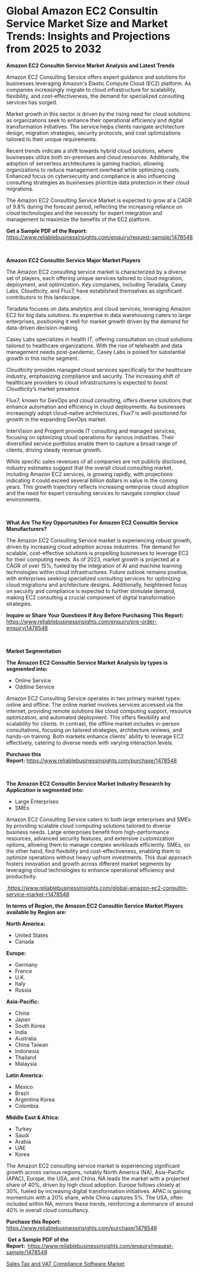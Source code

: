 <p><h1>Global Amazon EC2 Consultin Service Market Size and Market Trends: Insights and Projections from 2025 to 2032</h1></p><p><strong>Amazon EC2 Consultin Service Market Analysis and Latest Trends</strong></p>
<p><p>Amazon EC2 Consulting Service offers expert guidance and solutions for businesses leveraging Amazon's Elastic Compute Cloud (EC2) platform. As companies increasingly migrate to cloud infrastructure for scalability, flexibility, and cost-effectiveness, the demand for specialized consulting services has surged. </p><p>Market growth in this sector is driven by the rising need for cloud solutions as organizations seek to enhance their operational efficiency and digital transformation initiatives. The service helps clients navigate architecture design, migration strategies, security protocols, and cost optimizations tailored to their unique requirements.</p><p>Recent trends indicate a shift towards hybrid cloud solutions, where businesses utilize both on-premises and cloud resources. Additionally, the adoption of serverless architectures is gaining traction, allowing organizations to reduce management overhead while optimizing costs. Enhanced focus on cybersecurity and compliance is also influencing consulting strategies as businesses prioritize data protection in their cloud migrations. </p><p>The Amazon EC2 Consulting Service Market is expected to grow at a CAGR of 9.8% during the forecast period, reflecting the increasing reliance on cloud technologies and the necessity for expert integration and management to maximize the benefits of the EC2 platform.</p></p>
<p><strong>Get a Sample PDF of the Report:&nbsp;</strong> <a href="https://www.reliablebusinessinsights.com/enquiry/request-sample/1478548?utm_campaign=3260&utm_medium=2&utm_source=Github&utm_content=ia&utm_term=23032025&utm_id=amazon-ec2-consultin-service">https://www.reliablebusinessinsights.com/enquiry/request-sample/1478548</a></p>
<p>&nbsp;</p>
<p><strong>Amazon EC2 Consultin Service Major Market Players</strong></p>
<p><p>The Amazon EC2 consulting service market is characterized by a diverse set of players, each offering unique services tailored to cloud migration, deployment, and optimization. Key companies, including Teradata, Casey Labs, Cloudticity, and Flux7, have established themselves as significant contributors to this landscape.</p><p>Teradata focuses on data analytics and cloud services, leveraging Amazon EC2 for big data solutions. Its expertise in data warehousing caters to large enterprises, positioning it well for market growth driven by the demand for data-driven decision-making.</p><p>Casey Labs specializes in health IT, offering consultation on cloud solutions tailored to healthcare organizations. With the rise of telehealth and data management needs post-pandemic, Casey Labs is poised for substantial growth in this niche segment.</p><p>Cloudticity provides managed cloud services specifically for the healthcare industry, emphasizing compliance and security. The increasing shift of healthcare providers to cloud infrastructures is expected to boost Cloudticity’s market presence.</p><p>Flux7, known for DevOps and cloud consulting, offers diverse solutions that enhance automation and efficiency in cloud deployments. As businesses increasingly adopt cloud-native architectures, Flux7 is well-positioned for growth in the expanding DevOps market.</p><p>InterVision and Progent provide IT consulting and managed services, focusing on optimizing cloud operations for various industries. Their diversified service portfolios enable them to capture a broad range of clients, driving steady revenue growth.</p><p>While specific sales revenues of all companies are not publicly disclosed, industry estimates suggest that the overall cloud consulting market, including Amazon EC2 services, is growing rapidly, with projections indicating it could exceed several billion dollars in value in the coming years. This growth trajectory reflects increasing enterprise cloud adoption and the need for expert consulting services to navigate complex cloud environments.</p></p>
<p>&nbsp;</p>
<p><strong>What Are The Key Opportunities For Amazon EC2 Consultin Service Manufacturers?</strong></p>
<p><p>The Amazon EC2 Consulting Service market is experiencing robust growth, driven by increasing cloud adoption across industries. The demand for scalable, cost-effective solutions is propelling businesses to leverage EC2 for their computing needs. As of 2023, market growth is projected at a CAGR of over 15%, fueled by the integration of AI and machine learning technologies within cloud infrastructures. Future outlook remains positive, with enterprises seeking specialized consulting services for optimizing cloud migrations and architecture designs. Additionally, heightened focus on security and compliance is expected to further stimulate demand, making EC2 consulting a crucial component of digital transformation strategies.</p></p>
<p><strong>Inquire or Share Your Questions If Any Before Purchasing This Report:</strong> <a href="https://www.reliablebusinessinsights.com/enquiry/pre-order-enquiry/1478548?utm_campaign=3260&utm_medium=2&utm_source=Github&utm_content=ia&utm_term=23032025&utm_id=amazon-ec2-consultin-service">https://www.reliablebusinessinsights.com/enquiry/pre-order-enquiry/1478548</a></p>
<p>&nbsp;</p>
<p><strong>Market Segmentation</strong></p>
<p><strong>The Amazon EC2 Consultin Service Market Analysis by types is segmented into:</strong></p>
<p><ul><li>Online Service</li><li>Oddline Service</li></ul></p>
<p><p>Amazon EC2 Consulting Service operates in two primary market types: online and offline. The online market involves services accessed via the internet, providing remote solutions like cloud computing support, resource optimization, and automated deployment. This offers flexibility and scalability for clients. In contrast, the offline market includes in-person consultations, focusing on tailored strategies, architecture reviews, and hands-on training. Both markets enhance clients' ability to leverage EC2 effectively, catering to diverse needs with varying interaction levels.</p></p>
<p><strong>Purchase this Report:&nbsp;</strong><a href="https://www.reliablebusinessinsights.com/purchase/1478548?utm_campaign=3260&utm_medium=2&utm_source=Github&utm_content=ia&utm_term=23032025&utm_id=amazon-ec2-consultin-service">https://www.reliablebusinessinsights.com/purchase/1478548</a></p>
<p>&nbsp;</p>
<p><strong>The Amazon EC2 Consultin Service Market Industry Research by Application is segmented into:</strong></p>
<p><ul><li>Large Enterprises</li><li>SMEs</li></ul></p>
<p><p>Amazon EC2 Consulting Service caters to both large enterprises and SMEs by providing scalable cloud computing solutions tailored to diverse business needs. Large enterprises benefit from high-performance resources, advanced security features, and extensive customization options, allowing them to manage complex workloads efficiently. SMEs, on the other hand, find flexibility and cost-effectiveness, enabling them to optimize operations without heavy upfront investments. This dual approach fosters innovation and growth across different market segments by leveraging cloud technologies to enhance operational efficiency and productivity.</p></p>
<p><a href="https://www.reliablebusinessinsights.com/global-amazon-ec2-consultin-service-market-r1478548?utm_campaign=3260&utm_medium=2&utm_source=Github&utm_content=ia&utm_term=23032025&utm_id=amazon-ec2-consultin-service">&nbsp;https://www.reliablebusinessinsights.com/global-amazon-ec2-consultin-service-market-r1478548</a></p>
<p><strong>In terms of Region, the Amazon EC2 Consultin Service Market Players available by Region are:</strong></p>
<p>
    <p> <strong> North America: </strong>
        <ul>
            <li>United States</li>
            <li>Canada</li>
        </ul>
        </p> 
    <p> <strong> Europe: </strong>
        <ul>
            <li>Germany</li>
            <li>France</li>
            <li>U.K.</li>
            <li>Italy</li>
            <li>Russia</li>
        </ul>
        </p> 
    <p> <strong> Asia-Pacific: </strong>
        <ul>
            <li>China</li>
            <li>Japan</li>
            <li>South Korea</li>
            <li>India</li>
            <li>Australia</li>
            <li>China Taiwan</li>
            <li>Indonesia</li>
            <li>Thailand</li>
            <li>Malaysia</li>
        </ul>
        </p> 
    <p> <strong> Latin America: </strong>
        <ul>
            <li>Mexico</li>
            <li>Brazil</li>
            <li>Argentina Korea</li>
            <li>Colombia</li>
        </ul>
        </p> 
    <p> <strong> Middle East & Africa: </strong>
        <ul>
            <li>Turkey</li>
            <li>Saudi</li>
            <li>Arabia</li>
            <li>UAE</li>
            <li>Korea</li>
        </ul>
    </p>
    </p>
<p><p>The Amazon EC2 consulting service market is experiencing significant growth across various regions, notably North America (NA), Asia-Pacific (APAC), Europe, the USA, and China. NA leads the market with a projected share of 40%, driven by high cloud adoption. Europe follows closely at 30%, fueled by increasing digital transformation initiatives. APAC is gaining momentum with a 20% share, while China captures 5%. The USA, often included within NA, mirrors these trends, reinforcing a dominance of around 40% in overall cloud consultancy.</p></p>
<p><strong>Purchase this Report: </strong><a href="https://www.reliablebusinessinsights.com/purchase/1478548?utm_campaign=3260&utm_medium=2&utm_source=Github&utm_content=ia&utm_term=23032025&utm_id=amazon-ec2-consultin-service">https://www.reliablebusinessinsights.com/purchase/1478548</a></p>
<p>&nbsp;<strong>Get a Sample PDF of the Report:&nbsp;&nbsp;</strong><a href="https://www.reliablebusinessinsights.com/enquiry/request-sample/1478548?utm_campaign=3260&utm_medium=2&utm_source=Github&utm_content=ia&utm_term=23032025&utm_id=amazon-ec2-consultin-service">https://www.reliablebusinessinsights.com/enquiry/request-sample/1478548</a></p>
<p><strong></strong></p>
<p><p><a href="https://github.com/supicweg/Market-Research-Report-List-1/blob/main/sales-tax-and-vat-compliance-software-market.md?utm_campaign=3260&utm_medium=2&utm_source=Github&utm_content=ia&utm_term=23032025&utm_id=amazon-ec2-consultin-service">Sales Tax and VAT Compliance Software Market</a></p></p>